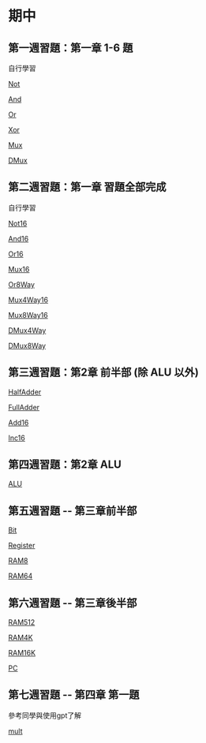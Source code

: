 # 期中
## 第一週習題：第一章 1-6 題
自行學習

[Not](https://github.com/Micha1lyu/_co/blob/master/01/Not.hdl)

[And](https://github.com/Micha1lyu/_co/blob/master/01/And.hdl)

[Or](https://github.com/Micha1lyu/_co/blob/master/01/Or.hdl)

[Xor](https://github.com/Micha1lyu/_co/blob/master/01/Xor.hdl)

[Mux](https://github.com/Micha1lyu/_co/blob/master/01/Mux.hdl)

[DMux](https://github.com/Micha1lyu/_co/blob/master/01/DMux.hdl)
## 第二週習題：第一章 習題全部完成
自行學習

[Not16](https://github.com/Micha1lyu/_co/blob/master/01/Not16.hdl)

[And16](https://github.com/Micha1lyu/_co/blob/master/01/And16.hdl)

[Or16](https://github.com/Micha1lyu/_co/blob/master/01/Or16.hdl)

[Mux16](https://github.com/Micha1lyu/_co/blob/master/01/Mux16.hdl)

[Or8Way](https://github.com/Micha1lyu/_co/blob/master/01/Or8Way.hdl)

[Mux4Way16](https://github.com/Micha1lyu/_co/blob/master/01/Mux4Way16.hdl)

[Mux8Way16](https://github.com/Micha1lyu/_co/blob/master/01/Mux8Way16.hdl)

[DMux4Way](https://github.com/Micha1lyu/_co/blob/master/01/DMux4Way.hdl)

[DMux8Way](https://github.com/Micha1lyu/_co/blob/master/01/DMux8Way.hdl)
## 第三週習題：第2章 前半部 (除 ALU 以外)

[HalfAdder](https://github.com/Micha1lyu/_co/blob/master/02/HalfAdder.hdl)

[FullAdder](https://github.com/Micha1lyu/_co/blob/master/02/FullAdder.hdl)

[Add16](https://github.com/Micha1lyu/_co/blob/master/02/Add16.hdl)

[Inc16](https://github.com/Micha1lyu/_co/blob/master/02/Inc16.hdl)
## 第四週習題：第2章 ALU

[ALU](https://github.com/Micha1lyu/_co/blob/master/02/ALU.hdl)
## 第五週習題 -- 第三章前半部

[Bit](https://github.com/Micha1lyu/_co/blob/master/03/a/Bit.hdl)

[Register](https://github.com/Micha1lyu/_co/blob/master/03/a/Register.hdl)

[RAM8](https://github.com/Micha1lyu/_co/blob/master/03/a/RAM8.hdl)

[RAM64](https://github.com/Micha1lyu/_co/blob/master/03/a/RAM64.hdl)
## 第六週習題 -- 第三章後半部

[RAM512](https://github.com/Micha1lyu/_co/blob/master/03/b/RAM512.hdl)

[RAM4K](https://github.com/Micha1lyu/_co/blob/master/03/b/RAM4K.hdl)


[RAM16K](https://github.com/Micha1lyu/_co/blob/master/03/b/RAM16K.hdl)

[PC](https://github.com/Micha1lyu/_co/blob/master/03/a/PC.hdl)
## 第七週習題 -- 第四章 第一題
參考同學與使用gpt了解

[mult](https://github.com/Micha1lyu/_co/tree/master/04/mult)
